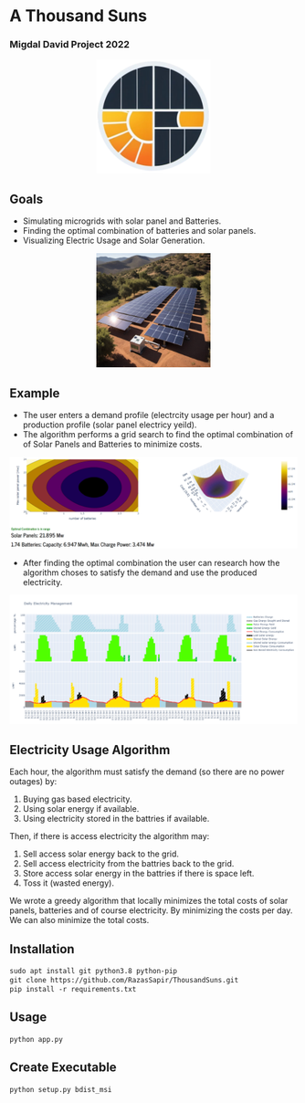 # A Thousand Suns

### Migdal David Project 2022
<p align="center">
    <img src="docs/logo.png" alt="Solar Panels" width="200">
</p>

## Goals

* Simulating microgrids with solar panel and Batteries.
* Finding the optimal combination of batteries and solar panels.
* Visualizing Electric Usage and Solar Generation.

<p align="center" float="left">
    <img src="docs/solar_panels_batteries.jpg" alt="Solar Panels" width="200"/>
</p>

## Example 
* The user enters a demand profile (electrcity usage per hour) and a production profile (solar panel electricy yeild).
* The algorithm performs a grid search to find the optimal combination of of Solar Panels and Batteries to minimize costs.

![Grid search output](docs/grid_search_output.png) 
* After finding the optimal combination the user can research how the algorithm choses to satisfy the demand and use the produced electricity.

![Daily Electricity Management](docs/daily_electricity_management.png)

## Electricity Usage Algorithm
Each hour, the algorithm must satisfy the demand (so there are no power outages) by:
1. Buying gas based electricity.
2. Using solar energy if available.
3. Using electricity stored in the battries if available.

Then, if there is access electricity the algorithm may:
1. Sell access solar energy back to the grid.
2. Sell access electricity from the battries back to the grid.
3. Store access solar energy in the battries if there is space left.
4. Toss it (wasted energy).

We wrote a greedy algorithm that locally minimizes the total costs of solar panels, batteries and of course electricity. By minimizing the costs per day. We can also minimize the total costs.

## Installation

    sudo apt install git python3.8 python-pip
    git clone https://github.com/RazasSapir/ThousandSuns.git
    pip install -r requirements.txt

## Usage

    python app.py

## Create Executable

    python setup.py bdist_msi 